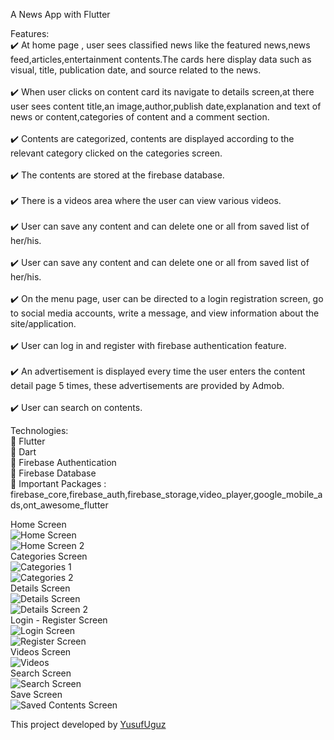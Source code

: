 A News App with Flutter<br />

Features:<br />
:heavy_check_mark: At home page , user sees classified news like the featured news,news feed,articles,entertainment contents.The cards here display data such as visual, title, publication date, and source related to the news.<br />
<br />
:heavy_check_mark: When user clicks on content card its navigate to details screen,at there user sees content title,an image,author,publish date,explanation and text of news or content,categories of content and a comment section.<br />
<br />
:heavy_check_mark: Contents are categorized, contents are displayed according to the relevant category clicked on the categories screen.<br />
<br />
:heavy_check_mark: The contents are stored at the firebase database.<br />
<br />
:heavy_check_mark: There is a videos area where the user can view various videos.<br />
<br />
:heavy_check_mark: User can save any content and can delete one or all from saved list of her/his.<br />
<br />
:heavy_check_mark: User can save any content and can delete one or all from saved list of her/his.<br />
<br />
:heavy_check_mark: On the menu page, user can be directed to a login registration screen, go to social media accounts, write a message, and view information about the site/application.<br />
<br />
:heavy_check_mark: User can log in and register with firebase authentication feature.<br />
<br />
:heavy_check_mark: An advertisement is displayed every time the user enters the content detail page 5 times, these advertisements are provided by Admob.<br />
<br />
:heavy_check_mark: User can search on contents.<br />



Technologies:<br />
:pushpin: Flutter<br />
:pushpin: Dart<br />
:pushpin: Firebase Authentication<br />
:pushpin: Firebase Database<br />
:pushpin: Important Packages : firebase_core,firebase_auth,firebase_storage,video_player,google_mobile_ads,ont_awesome_flutter<br />

Home Screen<br />
![Home Screen](./1.png)<br />
![Home Screen 2](./2.png)<br />
Categories Screen<br />
![Categories 1](./3.png)<br />
![Categories 2](./10.png)<br />
Details Screen<br />
![Details Screen](./9.png)<br />
![Details Screen 2](./8.png)<br />
Login - Register Screen<br />
![Login Screen](./5.png)<br />
![Register Screen](./6.png)<br />
Videos Screen<br />
![Videos](./4.png)<br />
Search Screen<br />
![Search Screen](./7.png)<br />
Save Screen<br />
![Saved Contents Screen](./11.png)<br />


This project developed by [YusufUguz](https://github.com/YusufUguz)<br />
